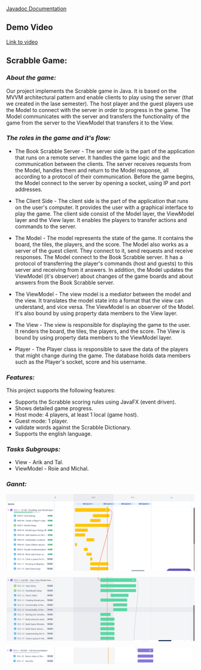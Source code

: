 [Javadoc Documentation](doc/com.scrabble.bookscrabblegame/module-summary.html)

## Demo Video
[Link to video](https://drive.google.com/file/d/1QPFmpmgjCSpsMmi07Chh2pD74y-pw2Lz/view)

## Scrabble Game:
### _About the game:_

Our project implements the Scrabble game in Java. It is based on the MVVM architectural pattern and enable clients to play using the server (that we created in the lase semester).
The host player and the guest players use the Model to connect with the server in order to progress in the game.
The Model communicates with the server and transfers the functionality of the game from the server to the ViewModel that transfers it to the View.

### _The roles in the game and it's flow:_

* The Book Scrabble Server - The server side is the part of the application that runs on a remote server. It handles the game logic and the communication between the clients.
  The server receives requests from the Model, handles them and return to the Model response, all according to a protocol of their communication.
  Before the game begins, the Model connect to the server by opening a socket, using IP and port addresses.


* The Client Side - The client side is the part of the application that runs on the user's computer. It provides the user with a graphical interface to play the game.
  The client side consist of the Model layer, the ViewModel layer and the View layer. It enables the players to transfer actions and commands to the server.


* The Model - The model represents the state of the game. It contains the board, the tiles, the players, and the score.
  The Model also works as a server of the guest client. They connect to it, send requests and receive responses. The Model connect to the Book Scrabble server.
  It has a protocol of transferring the player's commands (host and guests) to this server and receiving from it answers.
  In addition, the Model updates the ViewModel (it's observer) about changes of the game boards and about answers from the Book Scrabble server.


* The ViewModel - The view model is a mediator between the model and the view. It translates the model state into a format that the view can understand, and vice versa.
  The ViewModel is an observer of the Model. It's also bound by using property data members to the View layer.


* The View - The view is responsible for displaying the game to the user. It renders the board, the tiles, the players, and the score.
  The View is bound by using property data members to the ViewModel layer.


* Player - The Player class is responsible to save the data of the players that might change during the game. The database holds data members such as the Player's socket,
  score and his username.




### _Features:_

This project supports the following features:
* Supports the Scrabble scoring rules using JavaFX (event driven).
* Shows detailed game progress.
* Host mode: 4 players, at least 1 local (game host).
* Guest mode: 1 player.
* validate words against the Scrabble Dictionary.
* Supports the english language.


### _Tasks Subgroups:_
* View - Arik and Tal.
* ViewModel - Roie and Michal.

### _Gannt:_

![](images/Gannt_part_1.png "Gannt first Mile Stone")

![](images/Gantt_part_2_a.png "Gannt second Mile Stone")

![](images/Gannt_part_3.png "Gannt third Mile Stone")
